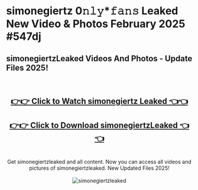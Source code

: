 # simonegiertz 0𝚗𝚕𝚢*𝚏𝚊𝚗𝚜 Leaked New Video & Photos February 2025 #547dj

<h2>simonegiertzLeaked Videos And Photos - Update Files 2025!</h2>
<br>
<div align="center">
<h2><a href="https://mediaupload.pro?title=simonegiertz&ref=11F" rel="nofollow">👉👉 Click to Watch simonegiertz Leaked 👈👈</a></h2>
<h2><a href="https://mediaupload.pro?title=simonegiertz&ref=11F" rel="nofollow">👉👉 Click to Download simonegiertzLeaked 👈👈</a></h2>
<br>
Get simonegiertzleaked and all content. Now you can access all videos and pictures of simonegiertzleaked. New Updated Files 2025!
<br>
<br>
<a href="https://mediaupload.pro?title=simonegiertz&ref=11F" rel="nofollow" data-target="animated-image.originalLink"><img src="https://i.ibb.co/Gkj2r4b/banner.png" alt="simonegiertzleaked" style="max-width: 100%; display: inline-block;" data-target="animated-image.originalImage"></a>
</div>
<br>

